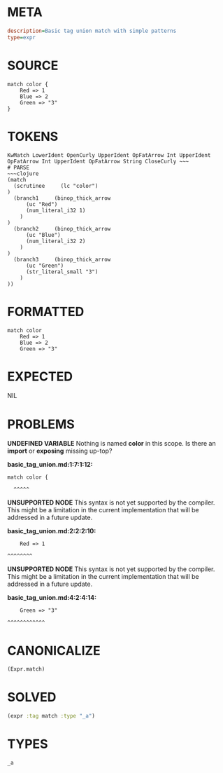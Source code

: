 # META
~~~ini
description=Basic tag union match with simple patterns
type=expr
~~~
# SOURCE
~~~roc
match color {
	Red => 1
	Blue => 2
	Green => "3"
}
~~~
# TOKENS
~~~text
KwMatch LowerIdent OpenCurly UpperIdent OpFatArrow Int UpperIdent OpFatArrow Int UpperIdent OpFatArrow String CloseCurly ~~~
# PARSE
~~~clojure
(match
  (scrutinee     (lc "color")
)
  (branch1     (binop_thick_arrow
      (uc "Red")
      (num_literal_i32 1)
    )
)
  (branch2     (binop_thick_arrow
      (uc "Blue")
      (num_literal_i32 2)
    )
)
  (branch3     (binop_thick_arrow
      (uc "Green")
      (str_literal_small "3")
    )
))
~~~
# FORMATTED
~~~roc
match color
	Red => 1
	Blue => 2
	Green => "3"
~~~
# EXPECTED
NIL
# PROBLEMS
**UNDEFINED VARIABLE**
Nothing is named **color** in this scope.
Is there an **import** or **exposing** missing up-top?

**basic_tag_union.md:1:7:1:12:**
```roc
match color {
```
      ^^^^^


**UNSUPPORTED NODE**
This syntax is not yet supported by the compiler.
This might be a limitation in the current implementation that will be addressed in a future update.

**basic_tag_union.md:2:2:2:10:**
```roc
	Red => 1
```
	^^^^^^^^


**UNSUPPORTED NODE**
This syntax is not yet supported by the compiler.
This might be a limitation in the current implementation that will be addressed in a future update.

**basic_tag_union.md:4:2:4:14:**
```roc
	Green => "3"
```
	^^^^^^^^^^^^


# CANONICALIZE
~~~clojure
(Expr.match)
~~~
# SOLVED
~~~clojure
(expr :tag match :type "_a")
~~~
# TYPES
~~~roc
_a
~~~
